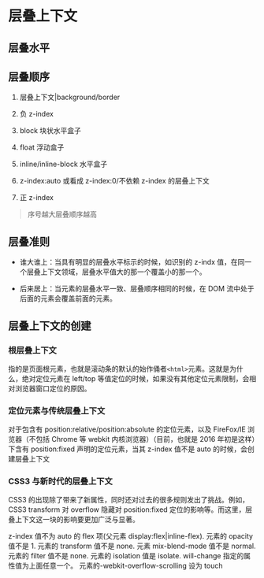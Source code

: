 # 层叠上下文

## 层叠水平

## 层叠顺序

1. 层叠上下文|background/border

2. 负 z-index

3. block 块状水平盒子

4. float 浮动盒子

5. inline/inline-block 水平盒子

6. z-index:auto 或看成 z-index:0/不依赖 z-index 的层叠上下文

7. 正 z-index

> 序号越大层叠顺序越高

## 层叠准则

- 谁大谁上：当具有明显的层叠水平标示的时候，如识别的 z-indx 值，在同一个层叠上下文领域，层叠水平值大的那一个覆盖小的那一个。

- 后来居上：当元素的层叠水平一致、层叠顺序相同的时候，在 DOM 流中处于后面的元素会覆盖前面的元素。

## 层叠上下文的创建

### 根层叠上下文

指的是页面根元素，也就是滚动条的默认的始作俑者`<html>`元素。这就是为什么，绝对定位元素在 left/top 等值定位的时候，如果没有其他定位元素限制，会相对浏览器窗口定位的原因。

### 定位元素与传统层叠上下文

对于包含有 position:relative/position:absolute 的定位元素，以及 FireFox/IE 浏览器（不包括 Chrome 等 webkit 内核浏览器）（目前，也就是 2016 年初是这样）下含有 position:fixed 声明的定位元素，当其 z-index 值不是 auto 的时候，会创建层叠上下文

### CSS3 与新时代的层叠上下文

CSS3 的出现除了带来了新属性，同时还对过去的很多规则发出了挑战。例如，CSS3 transform 对 overflow 隐藏对 position:fixed 定位的影响等。而这里，层叠上下文这一块的影响要更加广泛与显著。

z-index 值不为 auto 的 flex 项(父元素 display:flex|inline-flex).
元素的 opacity 值不是 1.
元素的 transform 值不是 none.
元素 mix-blend-mode 值不是 normal.
元素的 filter 值不是 none.
元素的 isolation 值是 isolate.
will-change 指定的属性值为上面任意一个。
元素的-webkit-overflow-scrolling 设为 touch
